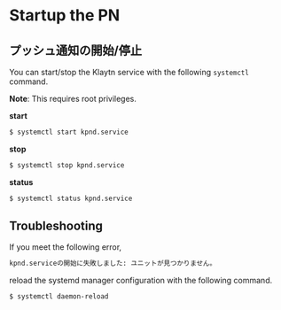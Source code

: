 # Startup the PN <a id="startup-the-pn"></a>

## プッシュ通知の開始/停止  <a id="pn-start-stop"></a>

You can start/stop the Klaytn service with the following `systemctl` command.

**Note**: This requires root privileges.

**start**

```bash
$ systemctl start kpnd.service

```

**stop**

```bash
$ systemctl stop kpnd.service

```

**status**

```bash
$ systemctl status kpnd.service

```

## Troubleshooting <a id="troubleshooting"></a>

If you meet the following error,

```bash
kpnd.serviceの開始に失敗しました: ユニットが見つかりません。
```

reload the systemd manager configuration with the following command.

```bash
$ systemctl daemon-reload
```


